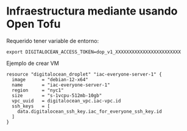 # Infraestructura mediante usando Open Tofu

Requerido tener variable de entorno:
```shell
export DIGITALOCEAN_ACCESS_TOKEN=dop_v1_XXXXXXXXXXXXXXXXXXXXXXXX
```

Ejemplo de crear VM
```
resource "digitalocean_droplet" "iac-everyone-server-1" {
  image      = "debian-12-x64"
  name       = "iac-everyone-server-1"
  region     = "nyc1"
  size       = "s-1vcpu-512mb-10gb"
  vpc_uuid   = digitalocean_vpc.iac-vpc.id
  ssh_keys   = [
    data.digitalocean_ssh_key.iac_for_everyone_ssh_key.id
  ]
}
```
